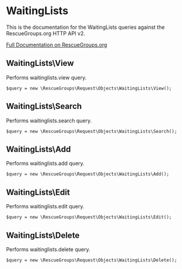 # WaitingLists

This is the documentation for the WaitingLists queries against the RescueGroups.org HTTP API v2.

[Full Documentation on RescueGroups.org](https://userguide.rescuegroups.org/display/APIDG/Object+definitions#Objectdefinitions-waitinglists)

## WaitingLists\View

Performs waitinglists.view query.

    $query = new \RescueGroups\Request\Objects\WaitingLists\View();


## WaitingLists\Search

Performs waitinglists.search query.

    $query = new \RescueGroups\Request\Objects\WaitingLists\Search();


## WaitingLists\Add

Performs waitinglists.add query.

    $query = new \RescueGroups\Request\Objects\WaitingLists\Add();


## WaitingLists\Edit

Performs waitinglists.edit query.

    $query = new \RescueGroups\Request\Objects\WaitingLists\Edit();


## WaitingLists\Delete

Performs waitinglists.delete query.

    $query = new \RescueGroups\Request\Objects\WaitingLists\Delete();


